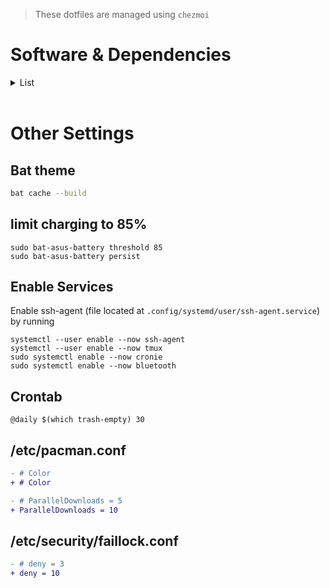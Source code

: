 > These dotfiles are managed using `chezmoi`

# Software & Dependencies

<details>
  <summary>List</summary>
  
  - paru (AUR)
  - chezmoi
  - google-chrome
  - alacritty
  - fish
  - pfetch (AUR)
  - exa
  - bat
  - nvim
  - cronie
  - trash-cli
  - docker & docker-compose
  - rate-mirrors (AUR)
  - pacman-contrib
  - tldr
  - xdg-user-dirs
  - bat-asus-battery-bin (AUR)
  - ttf-firacode-nerd
  - noto-fonts
  - noto-fonts-emoji
  - unzip
  - fd
  - fzf
  - tmux 
  - rate-mirrors
  - wl-clipboad
  - dunst
  - pipewire
  - wireplumber
  - pipewire-pulse
  - pipewire-jack
  - xdg-desktop-portal-hyprland
  - polkit-kde-agent
  - qt5-wayland
  - qt6-wayland
  - waybar-hyprland-git
  - ripgrep
  - rofi-lbonn-wayland-git
  - discord
  - thunar
  - gvfs
  - hyprpaper
  - jq
  - telegram-desktop
  - bluez
  - bluez-utils
  - brightnessctl
  - grimblast-git
  - wlogout
  - gparted
  - xhost
  - ntfs-3g
  - htop
  - swaylock-effects
  - sddm
  - zip
  - xwaylandvideobridge-cursor-mode-2-git
  - meson
  - gjs
  - typescript
  - socat
  - gnome-bluetooth-3.0
  - upower
  - networkmanager
  - gobject-introspection
  - [ags](https://github.com/Aylur/ags/wiki/installation)
  - catppuccin-gtk-theme-mocha
  - nwg-look
</details>

<br>

# Other Settings

## Bat theme
```sh
bat cache --build
```

## limit charging to 85%

```shell
sudo bat-asus-battery threshold 85
sudo bat-asus-battery persist
```

## Enable Services

Enable ssh-agent (file located at `.config/systemd/user/ssh-agent.service`) by running

```
systemctl --user enable --now ssh-agent
systemctl --user enable --now tmux
sudo systemctl enable --now cronie
sudo systemctl enable --now bluetooth
```

## Crontab

```
@daily $(which trash-empty) 30
```

## /etc/pacman.conf

```diff
- # Color
+ # Color

- # ParallelDownloads = 5
+ ParallelDownloads = 10
```

## /etc/security/faillock.conf
```diff
- # deny = 3
+ deny = 10
```

